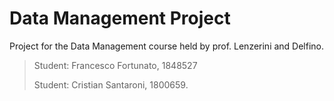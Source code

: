 # Data Management Project

Project for the Data Management course held by prof. Lenzerini and Delfino.

>Student: Francesco Fortunato, 1848527
>
>Student: Cristian Santaroni, 1800659.
